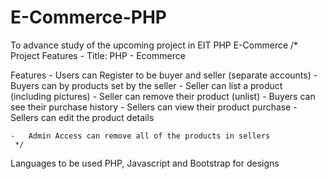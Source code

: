 # E-Commerce-PHP
To advance study of the upcoming project in EIT PHP E-Commerce
/* Project Features
    -   Title: PHP - Ecommerce 

Features
    -   Users can Register to be buyer and seller (separate accounts)
    -   Buyers can by products set by the seller
    -   Seller can list a product (including pictures)
    -   Seller can remove their product (unlist)
    -   Buyers can see their purchase history
    -   Sellers can view their product purchase
    -   Sellers can edit the product details

    -   Admin Access can remove all of the products in sellers
     */
     
Languages to be used PHP, Javascript and Bootstrap for designs
